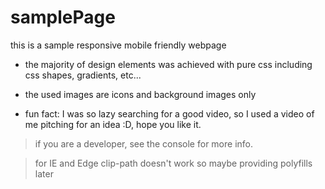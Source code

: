 # samplePage
this is a sample responsive mobile friendly webpage 

- the majority of design elements was achieved with pure css including css shapes, gradients, etc... 
- the used images are icons and background images only

- fun fact: I was so lazy searching for a  good video, so I used a video of me pitching for an idea :D, hope you like it.

> if you are a developer, see the console for more info.

> for IE and Edge clip-path doesn't work so maybe providing polyfills later


